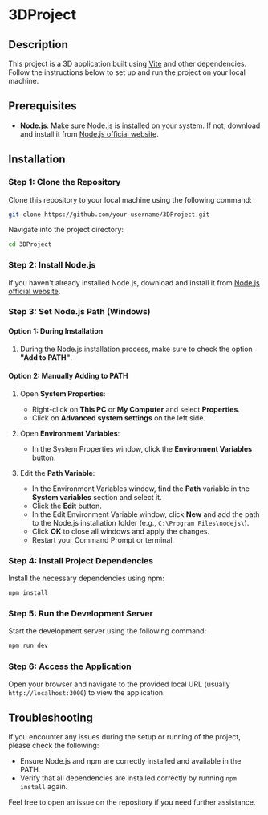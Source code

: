 # 3DProject

## Description

This project is a 3D application built using [Vite](https://vitejs.dev/) and other dependencies. Follow the instructions below to set up and run the project on your local machine.

## Prerequisites

- **Node.js**: Make sure Node.js is installed on your system. If not, download and install it from [Node.js official website](https://nodejs.org/).

## Installation

### Step 1: Clone the Repository

Clone this repository to your local machine using the following command:

```bash
git clone https://github.com/your-username/3DProject.git
```

Navigate into the project directory:

```bash
cd 3DProject
```

### Step 2: Install Node.js

If you haven't already installed Node.js, download and install it from [Node.js official website](https://nodejs.org/). 

### Step 3: Set Node.js Path (Windows)

#### Option 1: During Installation

1. During the Node.js installation process, make sure to check the option **"Add to PATH"**.

#### Option 2: Manually Adding to PATH

1. Open **System Properties**:
   - Right-click on **This PC** or **My Computer** and select **Properties**.
   - Click on **Advanced system settings** on the left side.

2. Open **Environment Variables**:
   - In the System Properties window, click the **Environment Variables** button.

3. Edit the **Path Variable**:
   - In the Environment Variables window, find the **Path** variable in the **System variables** section and select it.
   - Click the **Edit** button.
   - In the Edit Environment Variable window, click **New** and add the path to the Node.js installation folder (e.g., `C:\Program Files\nodejs\`).
   - Click **OK** to close all windows and apply the changes.
   - Restart your Command Prompt or terminal.

### Step 4: Install Project Dependencies

Install the necessary dependencies using npm:

```bash
npm install
```

### Step 5: Run the Development Server

Start the development server using the following command:

```bash
npm run dev
```

### Step 6: Access the Application

Open your browser and navigate to the provided local URL (usually `http://localhost:3000`) to view the application.

## Troubleshooting

If you encounter any issues during the setup or running of the project, please check the following:
- Ensure Node.js and npm are correctly installed and available in the PATH.
- Verify that all dependencies are installed correctly by running `npm install` again.

Feel free to open an issue on the repository if you need further assistance.
